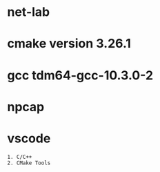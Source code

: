 # net-lab

# cmake version 3.26.1
# gcc tdm64-gcc-10.3.0-2
# npcap
# vscode 
    1. C/C++
    2. CMake Tools
